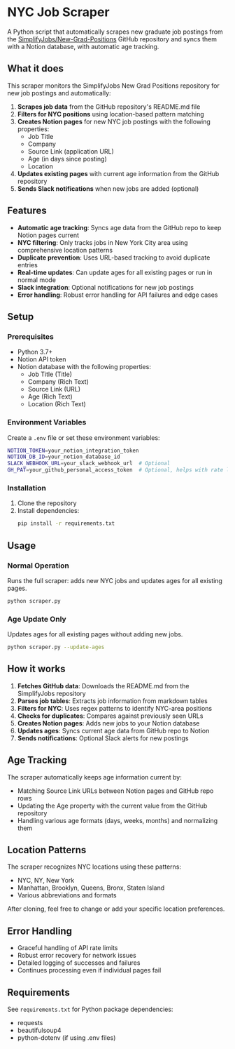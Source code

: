 # NYC Job Scraper

A Python script that automatically scrapes new graduate job postings from the [SimplifyJobs/New-Grad-Positions](https://github.com/SimplifyJobs/New-Grad-Positions) GitHub repository and syncs them with a Notion database, with automatic age tracking.

## What it does

This scraper monitors the SimplifyJobs New Grad Positions repository for new job postings and automatically:

1. **Scrapes job data** from the GitHub repository's README.md file
2. **Filters for NYC positions** using location-based pattern matching
3. **Creates Notion pages** for new NYC job postings with the following properties:
   - Job Title
   - Company
   - Source Link (application URL)
   - Age (in days since posting)
   - Location
4. **Updates existing pages** with current age information from the GitHub repository
5. **Sends Slack notifications** when new jobs are added (optional)

## Features

- **Automatic age tracking**: Syncs age data from the GitHub repo to keep Notion pages current
- **NYC filtering**: Only tracks jobs in New York City area using comprehensive location patterns
- **Duplicate prevention**: Uses URL-based tracking to avoid duplicate entries
- **Real-time updates**: Can update ages for all existing pages or run in normal mode
- **Slack integration**: Optional notifications for new job postings
- **Error handling**: Robust error handling for API failures and edge cases

## Setup

### Prerequisites

- Python 3.7+
- Notion API token
- Notion database with the following properties:
  - Job Title (Title)
  - Company (Rich Text)
  - Source Link (URL)
  - Age (Rich Text)
  - Location (Rich Text)

### Environment Variables

Create a `.env` file or set these environment variables:

```bash
NOTION_TOKEN=your_notion_integration_token
NOTION_DB_ID=your_notion_database_id
SLACK_WEBHOOK_URL=your_slack_webhook_url  # Optional
GH_PAT=your_github_personal_access_token  # Optional, helps with rate limits
```

### Installation

1. Clone the repository
2. Install dependencies:
   ```bash
   pip install -r requirements.txt
   ```

## Usage

### Normal Operation
Runs the full scraper: adds new NYC jobs and updates ages for all existing pages.

```bash
python scraper.py
```

### Age Update Only
Updates ages for all existing pages without adding new jobs.

```bash
python scraper.py --update-ages
```

## How it works

1. **Fetches GitHub data**: Downloads the README.md from the SimplifyJobs repository
2. **Parses job tables**: Extracts job information from markdown tables
3. **Filters for NYC**: Uses regex patterns to identify NYC-area positions
4. **Checks for duplicates**: Compares against previously seen URLs
5. **Creates Notion pages**: Adds new jobs to your Notion database
6. **Updates ages**: Syncs current age data from GitHub repo to Notion
7. **Sends notifications**: Optional Slack alerts for new postings

## Age Tracking

The scraper automatically keeps age information current by:
- Matching Source Link URLs between Notion pages and GitHub repo rows
- Updating the Age property with the current value from the GitHub repository
- Handling various age formats (days, weeks, months) and normalizing them

## Location Patterns

The scraper recognizes NYC locations using these patterns:
- NYC, NY, New York
- Manhattan, Brooklyn, Queens, Bronx, Staten Island
- Various abbreviations and formats

After cloning, feel free to change or add your specific location preferences.

## Error Handling

- Graceful handling of API rate limits
- Robust error recovery for network issues
- Detailed logging of successes and failures
- Continues processing even if individual pages fail

## Requirements

See `requirements.txt` for Python package dependencies:
- requests
- beautifulsoup4
- python-dotenv (if using .env files)

